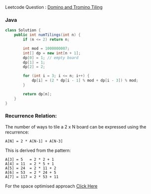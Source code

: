 Leetcode Question : [Domino and Tromino Tiling](https://leetcode.com/problems/domino-and-tromino-tiling/)

### Java

```java
class Solution {
    public int numTilings(int n) {
        if (n <= 2) return n;

        int mod = 1000000007;
        int[] dp = new int[n + 1];
        dp[0] = 1; // empty board
        dp[1] = 1;
        dp[2] = 2;

        for (int i = 3; i <= n; i++) {
            dp[i] = (2 * dp[i - 1] % mod + dp[i - 3]) % mod;
        }

        return dp[n];
    }
}
```

### Recurrence Relation:

The number of ways to tile a 2 x N board can be expressed using the recurrence:

```
A[N] = 2 * A[N-1] + A[N-3]
```

This is derived from the pattern:

```
A[3] = 5   = 2 * 2 + 1
A[4] = 11  = 2 * 5 + 1
A[5] = 24  = 2 * 11 + 2
A[6] = 53  = 2 * 24 + 5
A[7] = 117 = 2 * 53 + 11
```
For the space optimised approach [Click Here](https://github.com/Yash-Prajapati7/LeetCode-Solutions/blob/main/GeneralProblems/Domino%20and%20Tromino%20Tiling.md)
